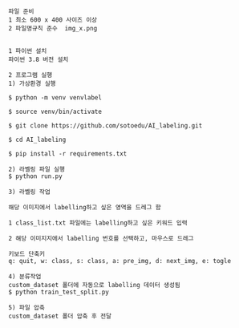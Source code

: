     파일 준비
    1 최소 600 x 400 사이즈 이상
    2 파일명규칙 준수  img_x.png


    1 파이썬 설치
    파이썬 3.8 버전 설치

    2 프로그램 실행
    1) 가상환경 실행

    $ python -m venv venvlabel

    $ source venv/bin/activate

    $ git clone https://github.com/sotoedu/AI_labeling.git

    $ cd AI_labeling
    
    $ pip install -r requirements.txt

    2) 라벨링 파일 실행
    $ python run.py

    3) 라벨링 작업

    해당 이미지에서 labelling하고 싶은 영역을 드레그 함

    1 class_list.txt 파일에는 labelling하고 싶은 키워드 입력

    2 해당 이미지지에서 labelling 번호를 선택하고, 마우스로 드레그

    키보드 단축키
    q: quit, w: class, s: class, a: pre_img, d: next_img, e: togle

    4) 분류작업
    custom_dataset 폴더에 자동으로 labelling 데이터 생성됨
    $ python train_test_split.py

    5) 파일 압축
    custom_dataset 폴더 압축 후 전달


